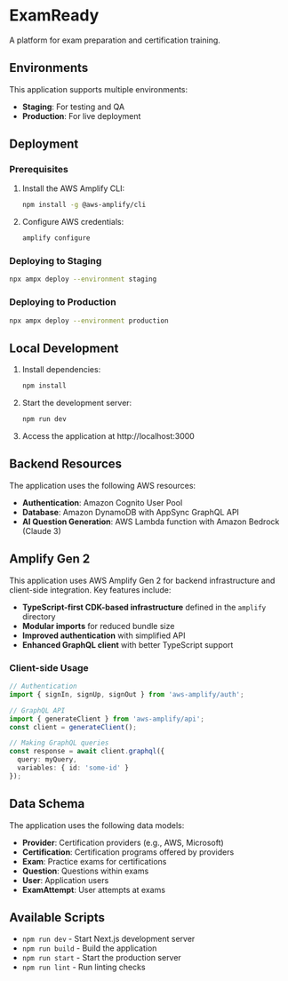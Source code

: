 # ExamReady

A platform for exam preparation and certification training.

## Environments

This application supports multiple environments:

- **Staging**: For testing and QA
- **Production**: For live deployment

## Deployment

### Prerequisites

1. Install the AWS Amplify CLI:
   ```bash
   npm install -g @aws-amplify/cli
   ```

2. Configure AWS credentials:
   ```bash
   amplify configure
   ```

### Deploying to Staging

```bash
npx ampx deploy --environment staging
```

### Deploying to Production

```bash
npx ampx deploy --environment production
```

## Local Development

1. Install dependencies:
   ```bash
   npm install
   ```

2. Start the development server:
   ```bash
   npm run dev
   ```

3. Access the application at http://localhost:3000

## Backend Resources

The application uses the following AWS resources:

- **Authentication**: Amazon Cognito User Pool
- **Database**: Amazon DynamoDB with AppSync GraphQL API
- **AI Question Generation**: AWS Lambda function with Amazon Bedrock (Claude 3)

## Amplify Gen 2

This application uses AWS Amplify Gen 2 for backend infrastructure and client-side integration. Key features include:

- **TypeScript-first CDK-based infrastructure** defined in the `amplify` directory
- **Modular imports** for reduced bundle size
- **Improved authentication** with simplified API
- **Enhanced GraphQL client** with better TypeScript support

### Client-side Usage

```typescript
// Authentication
import { signIn, signUp, signOut } from 'aws-amplify/auth';

// GraphQL API
import { generateClient } from 'aws-amplify/api';
const client = generateClient();

// Making GraphQL queries
const response = await client.graphql({
  query: myQuery,
  variables: { id: 'some-id' }
});
```

## Data Schema

The application uses the following data models:

- **Provider**: Certification providers (e.g., AWS, Microsoft)
- **Certification**: Certification programs offered by providers
- **Exam**: Practice exams for certifications
- **Question**: Questions within exams
- **User**: Application users
- **ExamAttempt**: User attempts at exams

## Available Scripts

- `npm run dev` - Start Next.js development server
- `npm run build` - Build the application
- `npm run start` - Start the production server
- `npm run lint` - Run linting checks